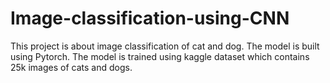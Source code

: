 # Image-classification-using-CNN
This project is about image classification of cat and dog. The model is built using Pytorch. The model is trained using kaggle dataset which contains 25k images of cats and dogs.
